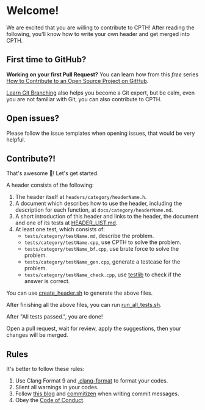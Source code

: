 # Welcome!

We are excited that you are willing to contribute to CPTH! After reading the following, you'll know how to write your own header and get merged into CPTH.

## First time to GitHub?

**Working on your first Pull Request?** You can learn how from this *free* series [How to Contribute to an Open Source Project on GitHub](https://egghead.io/series/how-to-contribute-to-an-open-source-project-on-github).

[Learn Git Branching](https://pcottle.github.com/learnGitBranching/) also helps you become a Git expert, but be calm, even you are not familiar with Git, you can also contribute to CPTH.

## Open issues?

Please follow the issue templates when opening issues, that would be very helpful.

## Contribute?!

That's awesome :rocket:! Let's get started.

A header consists of the following:

1. The header itself at `headers/category/headerName.h`.
2. A document which describes how to use the header, including the description for each function, at `docs/category/headerName.md`.
3. A short introduction of this header and links to the header, the document and one of its tests at [HEADER_LIST.md](HEADER_LIST.md).
4. At least one test, which consists of:
   - `tests/category/testName.md`, describe the problem.
   - `tests/category/testName.cpp`, use CPTH to solve the problem.
   - `tests/category/testName_bf.cpp`, use brute force to solve the problem.
   - `tests/category/testName_gen.cpp`, generate a testcase for the problem.
   - `tests/category/testName_check.cpp`, use [testlib](https://github.com/MikeMirzayanov/testlib) to check if the answer is correct.

You can use [create_header.sh](create_header.sh) to generate the above files.

After finishing all the above files, you can run [run_all_tests.sh](tests/run_all_tests.sh).

After "All tests passed.", you are done!

Open a pull request, wait for review, apply the suggestions, then your changes will be merged.

## Rules

It's better to follow these rules:

1. Use Clang Format 9 and [.clang-format](.clang-format) to format your codes.
2. Silent all warnings in your codes.
3. Follow [this blog](https://chris.beams.io/posts/git-commit/) and [commitizen](https://github.com/commitizen/cz-cli) when writing commit messages.
4. Obey the [Code of Conduct](CODE_OF_CONDUCT.md).
